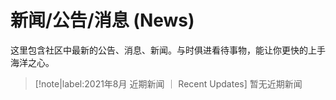 # <i class="far fa-newspaper"></i> 新闻/公告/消息 (News)
这里包含社区中最新的公告、消息、新闻。与时俱进看待事物，能让你更快的上手海洋之心。

> [!note|label:2021年8月 近期新闻 ｜ Recent Updates]
> 暂无近期新闻
